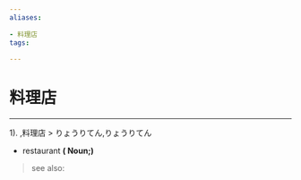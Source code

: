 ```yaml
---
aliases:
    
- 料理店
tags:
    
---
```


# 料理店
---
1).
,料理店 > りょうりてん,りょうりてん

- restaurant
**( Noun;)**
> see also: 
            